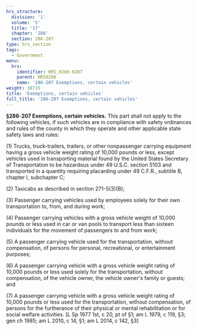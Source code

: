 ```yaml
---
hrs_structure:
  division: '1'
  volume: '5'
  title: '17'
  chapter: '286'
  section: 286-207
type: hrs_section
tags:
  - Government
menu:
  hrs:
    identifier: HRS_0286-0207
    parent: HRS0286
    name: '286-207 Exemptions, certain vehicles'
weight: 38715
title: 'Exemptions, certain vehicles'
full_title: '286-207 Exemptions, certain vehicles'
---
```

**§286**-**207 Exemptions, certain vehicles.** This part shall not apply to the following vehicles, if such vehicles are in compliance with safety ordinances and rules of the county in which they operate and other applicable state safety laws and rules:

(1) Trucks, truck-trailers, trailers, or other nonpassenger carrying equipment having a gross vehicle weight rating of 10,000 pounds or less, except vehicles used in transporting material found by the United States Secretary of Transportation to be hazardous under 49 U.S.C. section 5103 and transported in a quantity requiring placarding under 49 C.F.R., subtitle B, chapter I, subchapter C;

(2) Taxicabs as described in section 271-5(3)(B);

(3) Passenger carrying vehicles used by employees solely for their own transportation to, from, and during work;

(4) Passenger carrying vehicles with a gross vehicle weight of 10,000 pounds or less used in car or van pools to transport less than sixteen individuals for the movement of passengers to and from work;

(5) A passenger carrying vehicle used for the transportation, without compensation, of persons for personal, recreational, or entertainment purposes;

(6) A passenger carrying vehicle with a gross vehicle weight rating of 10,000 pounds or less used solely for the transportation, without compensation, of the vehicle owner, the vehicle owner's family or guests; and

(7) A passenger carrying vehicle with a gross vehicle weight rating of 10,000 pounds or less used for the transportation, without compensation, of persons for the furtherance of their physical or mental rehabilitation or for social welfare activities. [L Sp 1977 1st, c 20, pt of §1; am L 1979, c 119, §3; gen ch 1985; am L 2010, c 14, §1; am L 2014, c 142, §3]